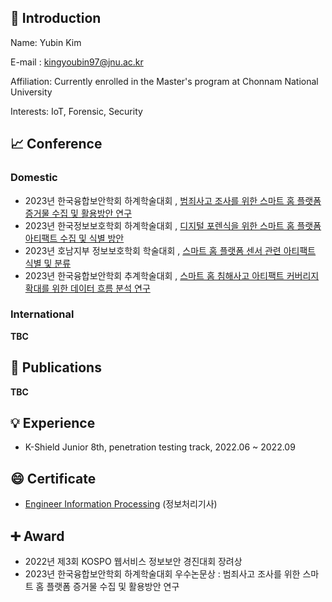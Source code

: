 ## 👋 Introduction 

Name: Yubin Kim

E-mail : kingyoubin97@jnu.ac.kr

Affiliation: Currently enrolled in the Master's program at Chonnam National University

Interests: IoT, Forensic, Security



## 📈 Conference

### Domestic

* 2023년 한국융합보안학회 하계학술대회 , [범죄사고 조사를 위한 스마트 홈 플랫폼 증거물 수집 및 활용방안 연구](https://github.com/kingyoubin/kingyoubin/blob/main/conference/%EB%B2%94%EC%A3%84%EC%82%AC%EA%B3%A0%20%EC%A1%B0%EC%82%AC%EB%A5%BC%20%EC%9C%84%ED%95%9C%20%EC%8A%A4%EB%A7%88%ED%8A%B8%20%ED%99%88%20%ED%94%8C%EB%9E%AB%ED%8F%BC%20%EC%A6%9D%EA%B1%B0%EB%AC%BC%20%EC%88%98%EC%A7%91%20%EB%B0%8F%20%ED%99%9C%EC%9A%A9%EB%B0%A9%EC%95%88%20%EC%97%B0%EA%B5%AC.pdf)
* 2023년 한국정보보호학회 하계학술대회 , [디지털 포렌식을 위한 스마트 홈 플랫폼 아티팩트 수집 및 식별 방안](https://github.com/kingyoubin/kingyoubin/blob/main/conference/%EB%94%94%EC%A7%80%ED%84%B8%20%ED%8F%AC%EB%A0%8C%EC%8B%9D%EC%9D%84%20%EC%9C%84%ED%95%9C%20%EC%8A%A4%EB%A7%88%ED%8A%B8%ED%99%88%20%ED%94%8C%EB%9E%AB%ED%8F%BC%20%EC%95%84%ED%8B%B0%ED%8C%A9%ED%8A%B8%20%EC%88%98%EC%A7%91%20%EB%B0%8F%20%EC%8B%9D%EB%B3%84%20%EB%B0%A9%EC%95%88_%EA%B9%80%EC%9C%A0%EB%B9%88.pdf)
* 2023년 호남지부 정보보호학회 학술대회 , [스마트 홈 플랫폼 센서 관련 아티팩트 식별 및 분류](https://github.com/kingyoubin/kingyoubin/blob/main/conference/%EC%8A%A4%EB%A7%88%ED%8A%B8%20%ED%99%88%20%ED%94%8C%EB%9E%AB%ED%8F%BC%20%EC%84%BC%EC%84%9C%20%EA%B4%80%EB%A0%A8%20%EC%95%84%ED%8B%B0%ED%8C%A9%ED%8A%B8%20%EC%8B%9D%EB%B3%84%20%EB%B0%8F%20%EB%B6%84%EB%A5%98_%EA%B9%80%EC%9C%A0%EB%B9%88.pdf)
* 2023년 한국융합보안학회 추계학술대회 , [스마트 홈 침해사고 아티팩트 커버리지 확대를 위한 데이터 흐름 분석 연구](https://github.com/kingyoubin/kingyoubin/blob/main/conference/%EC%8A%A4%EB%A7%88%ED%8A%B8%20%ED%99%88%20%EC%B9%A8%ED%95%B4%EC%82%AC%EA%B3%A0%20%EC%95%84%ED%8B%B0%ED%8C%A9%ED%8A%B8%20%EC%BB%A4%EB%B2%84%EB%A6%AC%EC%A7%80%20%ED%99%95%EB%8C%80%EB%A5%BC%20%EC%9C%84%ED%95%9C%20%EB%8D%B0%EC%9D%B4%ED%84%B0%20%ED%9D%90%EB%A6%84%20%EB%B6%84%EC%84%9D%20%EC%97%B0%EA%B5%AC.pdf)

### International

**TBC**

## 📃 Publications

**TBC**

## 💡 Experience 

* K-Shield Junior 8th, penetration testing track, 2022.06 ~ 2022.09

## 😄 Certificate

* [Engineer Information Processing](https://github.com/kingyoubin/kingyoubin/blob/main/certificate/Engineer%20Information%20Processing.pdf) (정보처리기사)

## ➕ Award

* 2022년 제3회 KOSPO 웹서비스 정보보안 경진대회 장려상
* 2023년 한국융합보안학회 하계학술대회 우수논문상 : 범죄사고 조사를 위한 스마트 홈 플랫폼 증거물 수집 및 활용방안 연구





<!--
**kingyoubin/kingyoubin** is a ✨ _special_ ✨ repository because its `README.md` (this file) appears on your GitHub profile.

Here are some ideas to get you started:

- 🔭 I’m currently working on ...
- 🌱 I’m currently learning ...
- 👯 I’m looking to collaborate on ...
- 🤔 I’m looking for help with ...
- 💬 Ask me about ...
- 📫 How to reach me: ...
- 😄 Pronouns: ...
- ⚡ Fun fact: ...
-->
